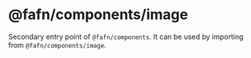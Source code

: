 # @fafn/components/image

Secondary entry point of `@fafn/components`. It can be used by importing from `@fafn/components/image`.
